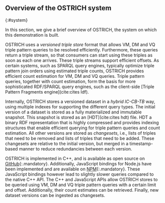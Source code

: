 ## Overview of the OSTRICH system
{:#system}

In this section, we give a brief overview of OSTRICH, the system on which this demonstration is built.

OSTRICH uses a _versioned triple store_ format
that allows VM, DM and VQ triple pattern queries to be resolved efficiently.
Furthermore, these queries return a triple stream, so that consumers can start using these triples as soon as each one arrives.
These triple streams support efficient offsets.
As certain systems, such as SPARQL query engines, typically optimize triple pattern join orders using estimated triple counts,
OSTRICH provides efficient count estimation for VM, DM and VQ queries.
Triple pattern queries, together with count estimation, form the basis for more sophisticated RDF/SPARQL query engines,
such as the client-side [Triple Pattern Fragments engine](cite:cites ldf).

Internally, OSTRICH stores a versioned dataset in a _hybrid IC-CB-TB_ way, using multiple indexes for supporting the different query types.
The initial version of a dataset is stored as a fully materialized and immutable snapshot.
This snapshot is stored as an [HDT](cite:cites hdt) file.
HDT a binary RDF representation that is highly compressed and provides indexing structures
that enable efficient querying for triple pattern queries and count estimation.
All other versions are stored as _changesets_,
i.e., lists of triples that need to be removed and lists of triples that need to be added.
These changesets are relative to the initial version, but merged in a timestamp-based manner to reduce redundancies between each version.

OSTRICH is implemented in C++, and is available as open source on [GitHub](https://github.com/rdfostrich/ostrich){:.mandatory}.
Additionally, JavaScript bindings for Node.js have been implemented and are available on [NPM](https://www.npmjs.com/package/ostrich-bindings){:.mandatory}.
These JavaScript bindings however lead to slightly slower queries compared to the native C++ API.
The C++ and JavaScript APIs allow OSTRICH stores to be queried using VM, DM and VQ triple pattern queries with a certain limit and offset.
Additionally, their count estimates can be retrieved.
Finally, new dataset versions can be ingested as changesets.

